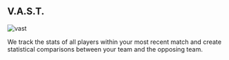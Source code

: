## V.A.S.T.

![vast](https://github.com/JesseShen27/TeamStatProject/assets/94657588/4cc04454-751e-4bce-b9ac-215c21dbb8f5)


We track the stats of all players within your most recent match and create statistical comparisons between your
team and the opposing team.
